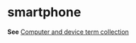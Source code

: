 # smartphone

**See** [Computer and device term collection](https://worldready.cloudapp.net/Styleguide/Read?id=2700&topicid=26597)
